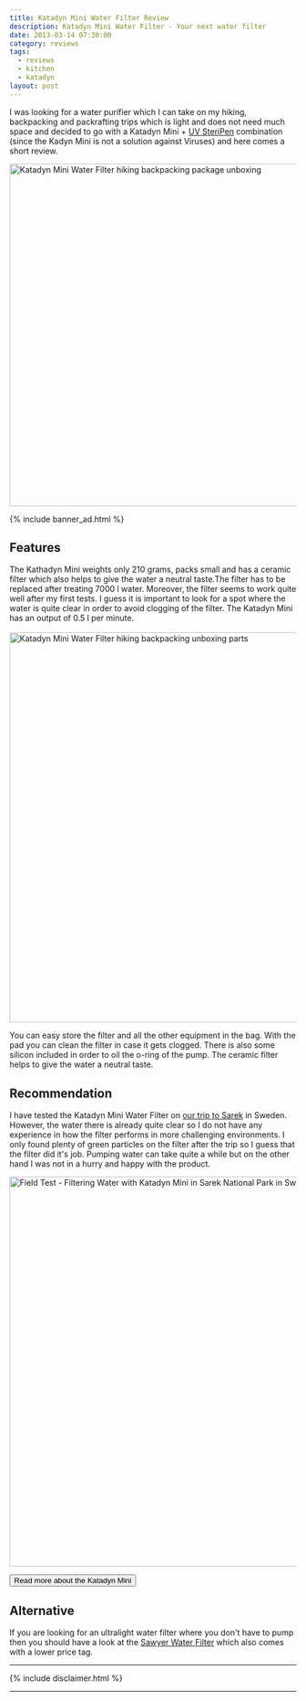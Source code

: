 ```yaml
---
title: Katadyn Mini Water Filter Review
description: Katadyn Mini Water Filter - Your next water filter
date: 2013-03-14 07:30:00
category: reviews
tags:
  - reviews
  - kitchen
  - katadyn
layout: post
---
```


I was looking for a water purifier which I can take on my hiking, backpacking and packrafting trips which is light and does not need much space and decided to go with a Katadyn Mini + <a href="http://hikeventures.com/gear-review-steripen-freedom/" target="_self">UV SteriPen</a> combination (since the Kadyn Mini is not a solution against Viruses) and here comes a short review.

<a href="https://www.flickr.com/photos/90204224@N07/8556629391" title="Katadyn Mini"><img src="https://farm9.staticflickr.com/8389/8556629391_d8688af598_b.jpg" width="600" alt="Katadyn Mini Water Filter hiking backpacking package unboxing"></a>


<!--more-->

{% include banner_ad.html %}

## Features
The Kathadyn Mini weights only 210 grams, packs small and has a ceramic filter which also helps to give the water a neutral taste.The filter has to be replaced after treating 7000 l water. Moreover, the filter seems to work quite well after my first tests. I guess it is important to look for a spot where the water is quite clear in order to avoid clogging of the filter. The Katadyn Mini has an output of 0.5 l per minute.<br><br>
<a href="https://www.flickr.com/photos/90204224@N07/8556627951" title="Katadyn Mini"><img src="https://farm9.staticflickr.com/8380/8556627951_ced29e8467_b.jpg" width="1024" height="683" alt="Katadyn Mini Water Filter hiking backpacking unboxing parts"></a>

You can easy store the filter and all the other equipment in the bag. With the pad you can clean the filter in case it gets clogged. There is also some silicon included in order to oil the o-ring of the pump. The ceramic filter helps to give the water a neutral taste.

## Recommendation
I have tested the Katadyn Mini Water Filter on <a href="http://hikeventures.com/hiking-and-packrafting-in-sarek-day-1/" target="_self">our trip to Sarek</a> in Sweden. However, the water there is already quite clear so I do not have any experience in how the filter performs in more challenging environments. I only found plenty of green particles on the filter after the trip so I guess that the filter did it's job. Pumping water can take quite a while but on the other hand I was not in a hurry and happy with the product.

<a href="https://www.flickr.com/photos/90204224@N07/9599019542" title="Filtering Water with Katadyn in Sarek"><img src="https://farm8.staticflickr.com/7459/9599019542_097779e2ae_b.jpg" width="1024" height="683" alt="Field Test - Filtering Water with Katadyn Mini in Sarek National Park in Sweden"></a><br>


<a href="http://www.moosejaw.com/moosejaw/shop/product_Katadyn-Mini-Ceramic-Microfilter_10094418_10208_10000001_-1_"><button type="button" class="btn btn-danger">Read more about the Katadyn Mini</button></a>

## Alternative
If you are looking for an ultralight water filter where you don't have to pump then you should have a look at the [Sawyer Water Filter](https://www.rei.com/product/890900/sawyer-mini-water-filter) which also comes with a lower price tag.

---

{% include disclaimer.html %}

---
